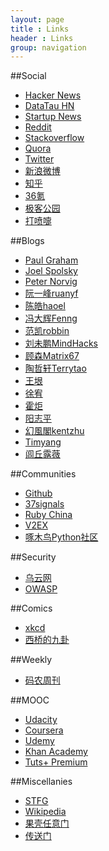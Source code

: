 ```yaml
---
layout: page
title : Links
header : Links
group: navigation
---
```


##Social

* [Hacker News](https://news.ycombinator.com/)
* [DataTau HN](http://www.datatau.com/)
* [Startup News](http://news.dbanotes.net/)
* [Reddit](http://www.reddit.com/)
* [Stackoverflow](http://stackoverflow.com/)
* [Quora](http://www.quora.com/)
* [Twitter](http://twitter.com/)
* [新浪微博](http://weibo.com/)
* [知乎](http://www.zhihu.com/)
* [36氪](http://www.36kr.com/)
* [极客公园](http://www.geekpark.net/)
* [打喷嚏](http://www.dapenti.com/blog/)

##Blogs

* [Paul Graham](http://www.paulgraham.com/)
* [Joel Spolsky](http://www.joelonsoftware.com/)
* [Peter Norvig](http://norvig.com/)
* [阮一峰ruanyf](http://www.ruanyifeng.com/home.html)
* [陈皓haoel](http://coolshell.cn/)
* [冯大辉Fenng](http://www.dbanotes.net/)
* [范凯robbin](http://robbinfan.com/)
* [刘未鹏MindHacks](http://mindhacks.cn/)
* [顾森Matrix67](http://www.matrix67.com/blog/)
* [陶哲轩Terrytao](http://terrytao.wordpress.com/)
* [王垠](http://www.yinwang.org/)
* [徐宥](http://blog.youxu.info)
* [霍炬](http://blog.devep.net/)
* [阳志平](http://www.yangzhiping.com/)
* [幻風閣kentzhu](http://ikent.me/)
* [Timyang](http://timyang.net/)
* [闾丘露薇](http://www.my1510.cn/author.php?roseluqiu)

##Communities

* [Github](https://github.com)
* [37signals](http://37signals.com/)
* [Ruby China](http://ruby-china.org/)
* [V2EX](http://v2ex.com/)
* [啄木鸟Python社区](http://wiki.woodpecker.org.cn/)

##Security

* [乌云网](http://wooyun.org/)
* [OWASP](http://www.owasp.org/)

##Comics

* [xkcd](http://xkcd.com/)
* [西桥的九卦](http://blog.xiqiao.info/category/programmers)

##Weekly

* [码农周刊](http://weekly.manong.io/issues/)

##MOOC

* [Udacity](https://www.udacity.com/)
* [Coursera](https://class.coursera.org/)
* [Udemy](https://www.udemy.com/)
* [Khan Academy](https://www.khanacademy.org/)
* [Tuts+ Premium](https://tutsplus.com/)

##Miscellanies

* [STFG](https://www.google.com)
* [Wikipedia](https://en.wikipedia.org/)
* [果壳任意门](http://gate.guokr.com/)
* [传送门](http://chuansong.me/)
